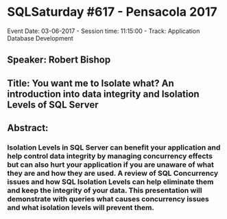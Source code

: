 # SQLSaturday #617 - Pensacola 2017
Event Date: 03-06-2017 - Session time: 11:15:00 - Track: Application  Database Development
## Speaker: Robert Bishop
## Title: You want me to Isolate what? An introduction into data integrity and Isolation Levels of SQL Server
## Abstract:
### Isolation Levels in SQL Server can benefit your application and help control data integrity by managing concurrency effects but can also hurt your application if you are unaware of what they are and how they are used.  A review of SQL Concurrency issues and how SQL Isolation Levels can help eliminate them and keep the integrity of your data.  This presentation will demonstrate with queries what causes concurrency issues and what isolation levels will prevent them.
